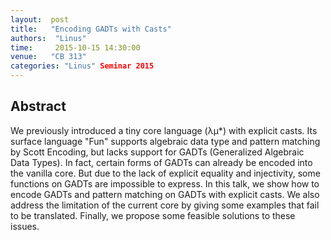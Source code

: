 ```yaml
--- 
layout:  post 
title:   "Encoding GADTs with Casts"
authors:  "Linus"
time:     2015-10-15 14:30:00
venue:   "CB 313"
categories: "Linus" Seminar 2015
--- 
```

## Abstract

We previously introduced a tiny core language (λμ*) with explicit
casts. Its surface language "Fun" supports algebraic data type and
pattern matching by Scott Encoding, but lacks support for GADTs
(Generalized Algebraic Data Types). In fact, certain forms of GADTs
can already be encoded into the vanilla core. But due to the lack of
explicit equality and injectivity, some functions on GADTs are
impossible to express. In this talk, we show how to encode GADTs and
pattern matching on GADTs with explicit casts. We also address the
limitation of the current core by giving some examples that fail to be
translated. Finally, we propose some feasible solutions to these
issues.

